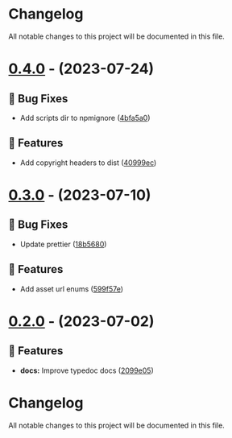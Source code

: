 # Changelog

All notable changes to this project will be documented in this file.

# [0.4.0](https://github.com/devramsean0/hcb.js/compare/v0.3.2...v0.4.0) - (2023-07-24)

## 🐛 Bug Fixes

- Add scripts dir to npmignore ([4bfa5a0](https://github.com/devramsean0/hcb.js/commit/4bfa5a08ab046a7286365ca90c40a9b7e73b9c16))

## 🚀 Features

- Add copyright headers to dist ([40999ec](https://github.com/devramsean0/hcb.js/commit/40999ec416b4e6a260ac128ae15f9195793dbb53))

# [0.3.0](https://github.com/sapphiredev/framework/compare/v0.2.0...v0.3.0) - (2023-07-10)

## 🐛 Bug Fixes

-   Update prettier ([18b5680](https://github.com/sapphiredev/framework/commit/18b5680d95c6920f0c2c628dea1dfca6c8613f18))

## 🚀 Features

-   Add asset url enums ([599f57e](https://github.com/sapphiredev/framework/commit/599f57e4506684562d4fe20d5fb8901074486e4a))

# [0.2.0](https://github.com/sapphiredev/framework/compare/v0.1.1...v0.2.0) - (2023-07-02)

## 🚀 Features

-   **docs:** Improve typedoc docs ([2099e05](https://github.com/sapphiredev/framework/commit/2099e059a66ca10309a8cd0252bad53e39b9e122))

# Changelog

All notable changes to this project will be documented in this file.
